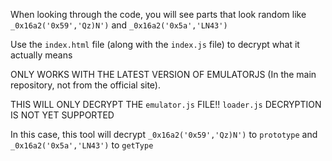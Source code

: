 When looking through the code, you will see parts that look random like `_0x16a2('0x59','Qz)N')` and `_0x16a2('0x5a','LN43')`

Use the `index.html` file (along with the `index.js` file) to decrypt what it actually means

ONLY WORKS WITH THE LATEST VERSION OF EMULATORJS (In the main repository, not from the official site).

THIS WILL ONLY DECRYPT THE `emulator.js` FILE!! `loader.js` DECRYPTION IS NOT YET SUPPORTED

In this case, this tool will decrypt `_0x16a2('0x59','Qz)N')` to `prototype` and  `_0x16a2('0x5a','LN43')` to `getType`
